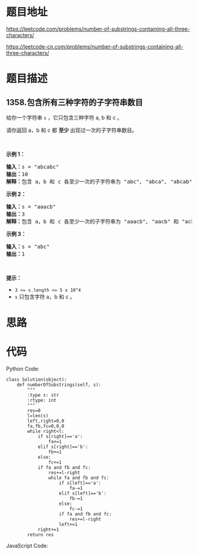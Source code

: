 # 题目地址
https://leetcode.com/problems/number-of-substrings-containing-all-three-characters/

https://leetcode-cn.com/problems/number-of-substrings-containing-all-three-characters/
# 题目描述
## 1358.包含所有三种字符的子字符串数目
<p>给你一个字符串 <code>s</code>&nbsp;，它只包含三种字符 a, b 和 c 。</p>

<p>请你返回 a，b 和 c 都&nbsp;<strong>至少&nbsp;</strong>出现过一次的子字符串数目。</p>

<p>&nbsp;</p>

<p><strong>示例 1：</strong></p>

<pre><strong>输入：</strong>s = &quot;abcabc&quot;
<strong>输出：</strong>10
<strong>解释：</strong>包含 a，b 和 c 各至少一次的子字符串为<em> &quot;</em>abc<em>&quot;, &quot;</em>abca<em>&quot;, &quot;</em>abcab<em>&quot;, &quot;</em>abcabc<em>&quot;, &quot;</em>bca<em>&quot;, &quot;</em>bcab<em>&quot;, &quot;</em>bcabc<em>&quot;, &quot;</em>cab<em>&quot;, &quot;</em>cabc<em>&quot; </em>和<em> &quot;</em>abc<em>&quot; </em>(<strong>相同</strong><strong>字符串算多次</strong>)<em>。</em>
</pre>

<p><strong>示例 2：</strong></p>

<pre><strong>输入：</strong>s = &quot;aaacb&quot;
<strong>输出：</strong>3
<strong>解释：</strong>包含 a，b 和 c 各至少一次的子字符串为<em> &quot;</em>aaacb<em>&quot;, &quot;</em>aacb<em>&quot; </em>和<em> &quot;</em>acb<em>&quot; 。</em>
</pre>

<p><strong>示例 3：</strong></p>

<pre><strong>输入：</strong>s = &quot;abc&quot;
<strong>输出：</strong>1
</pre>

<p>&nbsp;</p>

<p><strong>提示：</strong></p>

<ul>
	<li><code>3 &lt;= s.length &lt;= 5 x 10^4</code></li>
	<li><code>s</code>&nbsp;只包含字符 a，b 和 c 。</li>
</ul>

# 思路

# 代码
Python Code:

```
class Solution(object):
    def numberOfSubstrings(self, s):
        """
        :type s: str
        :rtype: int
        """
        res=0
        l=len(s)
        left,right=0,0
        fa,fb,fc=0,0,0
        while right<l:
            if s[right]=='a':
                fa+=1
            elif s[right]=='b':
                fb+=1
            else:
                fc+=1
            if fa and fb and fc:
                res+=l-right
                while fa and fb and fc:
                    if s[left]=='a':
                        fa-=1
                    elif s[left]=='b':
                        fb-=1
                    else:
                        fc-=1
                    if fa and fb and fc:
                        res+=l-right
                    left+=1
            right+=1
        return res

```
JavaScript Code:

```

```
